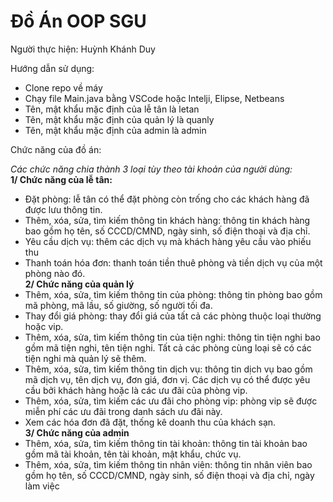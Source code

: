 # Đồ Án OOP SGU
Người thực hiện: Huỳnh Khánh Duy

Hướng dẫn sử dụng:
  - Clone repo về máy
  - Chạy file Main.java bằng VSCode hoặc Intelji, Elipse, Netbeans
  - Tên, mật khẩu mặc định của lễ tân là letan
  - Tên, mật khẩu mặc định của quản lý là quanly
  - Tên, mật khẩu mặc định của admin là admin

Chức năng của đồ án:

<i>Các chức năng chia thành 3 loại tùy theo tài khoản của người dùng:</i><br>
<b>1/ Chức năng của lễ tân: </b><br>
- Đặt phòng: lễ tân có thể đặt phòng còn trống cho các khách hàng đã được lưu thông tin.
- Thêm, xóa, sửa, tìm kiếm thông tin khách hàng: thông tin khách hàng bao gồm họ tên, số CCCD/CMND, ngày sinh, số điện thoại và địa chỉ.
- Yêu cầu dịch vụ: thêm các dịch vụ mà khách hàng yêu cầu vào phiếu thu
- Thanh toán hóa đơn: thanh toán tiền thuê phòng và tiền dịch vụ của một phòng nào đó.<br>
<b>2/ Chức năng của quản lý</b><br>
- Thêm, xóa, sửa, tìm kiếm thông tin của phòng: thông tin phòng bao gồm mã phòng, mã lầu, số giường, số người tối đa.
- Thay đổi giá phòng: thay đổi giá của tất cả các phòng thuộc loại thường hoặc vip.
- Thêm, xóa, sửa, tìm kiếm thông tin của tiện nghi: thông tin tiện nghi bao gồm mã tiện nghi, tên tiện nghi. Tất cả các phòng cùng loại sẽ có các tiện nghi mà quản lý sẽ thêm.
- Thêm, xóa, sửa, tìm kiếm thông tin dịch vụ: thông tin dịch vụ bao gồm mã dịch vụ, tên dịch vụ, đơn giá, đơn vị. Các dịch vụ có thể được yêu cầu bởi khách hàng hoặc là các ưu đãi của phòng vip.
- Thêm, xóa, sửa, tìm kiếm các ưu đãi cho phòng vip: phòng vip sẽ được miễn phí các ưu đãi trong danh sách ưu đãi này.
- Xem các hóa đơn đã đặt, thống kê doanh thu của khách sạn.<br>
<b>3/ Chức năng của admin</b><br>
- Thêm, xóa, sửa, tìm kiếm thông tin tài khoản: thông tin tài khoản bao gồm mã tài khoản, tên tài khoản, mật khẩu, chức vụ.
- Thêm, xóa, sửa, tìm kiếm thông tin nhân viên: thông tin nhân viên bao gồm họ tên, số CCCD/CMND, ngày sinh, số điện thoại và địa chỉ, ngày làm việc

